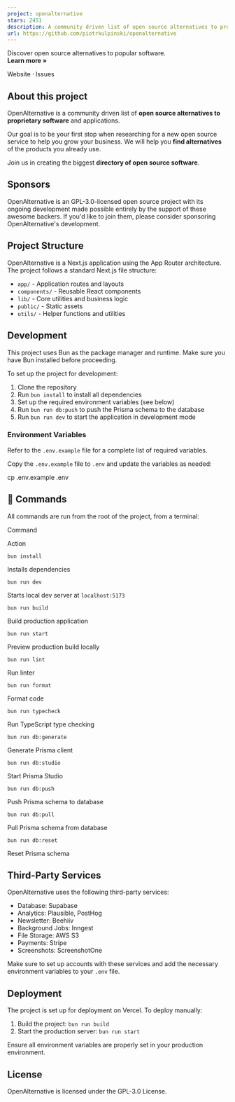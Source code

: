 ```yaml
---
project: openalternative
stars: 2451
description: A community driven list of open source alternatives to proprietary software and applications.
url: https://github.com/piotrkulpinski/openalternative
---
```


Discover open source alternatives to popular software.  
**Learn more »**  
  
Website · Issues

About this project
------------------

OpenAlternative is a community driven list of **open source alternatives to proprietary software** and applications.

Our goal is to be your first stop when researching for a new open source service to help you grow your business. We will help you **find alternatives** of the products you already use.

Join us in creating the biggest **directory of open source software**.

Sponsors
--------

OpenAlternative is an GPL-3.0-licensed open source project with its ongoing development made possible entirely by the support of these awesome backers. If you'd like to join them, please consider sponsoring OpenAlternative's development.

Project Structure
-----------------

OpenAlternative is a Next.js application using the App Router architecture. The project follows a standard Next.js file structure:

-   `app/` - Application routes and layouts
-   `components/` - Reusable React components
-   `lib/` - Core utilities and business logic
-   `public/` - Static assets
-   `utils/` - Helper functions and utilities

Development
-----------

This project uses Bun as the package manager and runtime. Make sure you have Bun installed before proceeding.

To set up the project for development:

1.  Clone the repository
2.  Run `bun install` to install all dependencies
3.  Set up the required environment variables (see below)
4.  Run `bun run db:push` to push the Prisma schema to the database
5.  Run `bun run dev` to start the application in development mode

### Environment Variables

Refer to the `.env.example` file for a complete list of required variables.

Copy the `.env.example` file to `.env` and update the variables as needed:

cp .env.example .env

🧞 Commands
-----------

All commands are run from the root of the project, from a terminal:

Command

Action

`bun install`

Installs dependencies

`bun run dev`

Starts local dev server at `localhost:5173`

`bun run build`

Build production application

`bun run start`

Preview production build locally

`bun run lint`

Run linter

`bun run format`

Format code

`bun run typecheck`

Run TypeScript type checking

`bun run db:generate`

Generate Prisma client

`bun run db:studio`

Start Prisma Studio

`bun run db:push`

Push Prisma schema to database

`bun run db:pull`

Pull Prisma schema from database

`bun run db:reset`

Reset Prisma schema

Third-Party Services
--------------------

OpenAlternative uses the following third-party services:

-   Database: Supabase
-   Analytics: Plausible, PostHog
-   Newsletter: Beehiiv
-   Background Jobs: Inngest
-   File Storage: AWS S3
-   Payments: Stripe
-   Screenshots: ScreenshotOne

Make sure to set up accounts with these services and add the necessary environment variables to your `.env` file.

Deployment
----------

The project is set up for deployment on Vercel. To deploy manually:

1.  Build the project: `bun run build`
2.  Start the production server: `bun run start`

Ensure all environment variables are properly set in your production environment.

License
-------

OpenAlternative is licensed under the GPL-3.0 License.

